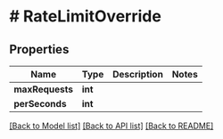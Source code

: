 # # RateLimitOverride

## Properties

Name | Type | Description | Notes
------------ | ------------- | ------------- | -------------
**maxRequests** | **int** |  |
**perSeconds** | **int** |  |

[[Back to Model list]](../../README.md#models) [[Back to API list]](../../README.md#endpoints) [[Back to README]](../../README.md)
